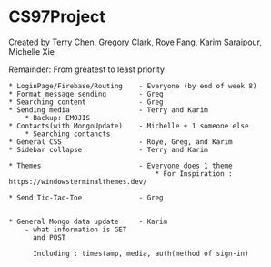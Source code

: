 # CS97Project
Created by Terry Chen, Gregory Clark, Roye Fang, Karim Saraipour, Michelle Xie

Remainder: From greatest to least priority

    * LoginPage/Firebase/Routing    - Everyone (by end of week 8)
    * Format message sending        - Greg
    * Searching content             - Greg
    * Sending media                 - Terry and Karim
        * Backup: EMOJIS
    * Contacts(with MongoUpdate)    - Michelle + 1 someone else 
        * Searching contancts
    * General CSS                   - Roye, Greg, and Karim
    * Sidebar collapse              - Terry and Karim

    * Themes                        - Everyone does 1 theme
                                        * For Inspiration : https://windowsterminalthemes.dev/

    * Send Tic-Tac-Toe              - Greg


    * General Mongo data update     - Karim 
        - what information is GET
          and POST

          Including : timestamp, media, auth(method of sign-in)
